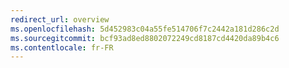 ```yaml
---
redirect_url: overview
ms.openlocfilehash: 5d452983c04a55fe514706f7c2442a181d286c2d
ms.sourcegitcommit: bcf93ad8ed8802072249cd8187cd4420da89b4c6
ms.contentlocale: fr-FR
---
```

